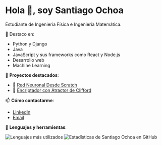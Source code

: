 # Hola 👋, soy Santiago Ochoa

Estudiante de Ingeniería Física e Ingeniería Matemática.

🔭 Destaco en:
- Python y Django
- Java
- JavaScript y sus frameworks como React y Node.js
- Desarrollo web
- Machine Learning

🌱 **Proyectos destacados**:
- 🧠 [Red Neuronal Desde Scratch](https://github.com/sochoav1/Neural-Network-From-Scratch)
- 🔐 [Encriptador con Atractor de Clifford](https://github.com/sochoav1/CliffordAttractor)

📫 **Cómo contactarme**:
- [LinkedIn](https://www.linkedin.com/in/sochoav/)
- [Email](mailto:sochoav8a@gmail.com)

💼 **Lenguajes y herramientas**:

![Lenguajes más utilizados](https://github-readme-stats.vercel.app/api/top-langs/?username=sochoav1&theme=radical&layout=compact)
![Estadísticas de Santiago Ochoa en GitHub](https://github-readme-stats.vercel.app/api?username=sochoav1&show_icons=true&count_private=true&theme=radical)





